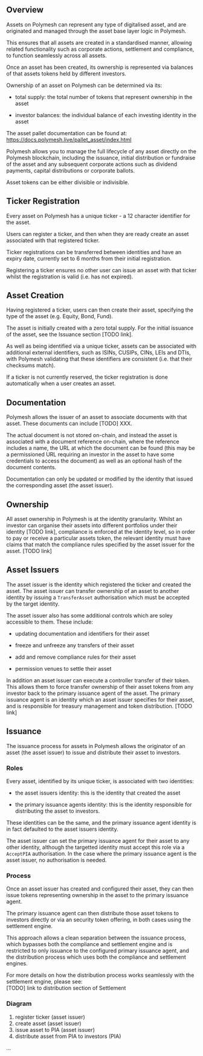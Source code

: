 ## Overview

Assets on Polymesh can represent any type of digitalised asset, and are originated and managed through the asset base layer logic in Polymesh.

This ensures that all assets are created in a standardised manner, allowing related functionality such as corporate actions, settlement and compliance, to function seamlessly across all assets.

Once an asset has been created, its ownership is represented via balances of that assets tokens held by different investors.

Ownership of an asset on Polymesh can be determined via its:

- total supply: the total number of tokens that represent ownership in the asset

- investor balances: the individual balance of each investing identity in the asset

The asset pallet documentation can be found at:  
<https://docs.polymesh.live/pallet_asset/index.html>

Polymesh allows you to manage the full lifecycle of any asset directly on the Polymesh blockchain, including the issuance, initial distribution or fundraise of the asset and any subsequent corporate actions such as dividend payments, capital distributions or corporate ballots.

Asset tokens can be either divisible or indivisible.

## Ticker Registration

Every asset on Polymesh has a unique ticker - a 12 character identifier for the asset.

Users can register a ticker, and then when they are ready create an asset associated with that registered ticker.

Ticker registrations can be transferred between identities and have an expiry date, currently set to 6 months from their initial registration.

Registering a ticker ensures no other user can issue an asset with that ticker whilst the registration is valid (i.e. has not expired).

## Asset Creation

Having registered a ticker, users can then create their asset, specifying the type of the asset (e.g. Equity, Bond, Fund).

The asset is initially created with a zero total supply. For the initial issuance of the asset, see the Issuance section [TODO link].

As well as being identified via a unique ticker, assets can be associated with additional external identifiers, such as ISINs, CUSIPs, CINs, LEIs and DTIs, with Polymesh validating that these identifiers are consistent (i.e. that their checksums match).

If a ticker is not currently reserved, the ticker registration is done automatically when a user creates an asset.

## Documentation

Polymesh allows the issuer of an asset to associate documents with that asset. These documents can include [TODO] XXX.

The actual document is not stored on-chain, and instead the asset is associated with a document reference on-chain, where the reference includes a name, the URL at which the document can be found (this may be a permissioned URL requiring an investor in the asset to have some credentials to access the document) as well as an optional hash of the document contents.

Documentation can only be updated or modified by the identity that issued the corresponding asset (the asset issuer).

## Ownership

All asset ownership in Polymesh is at the identity granularity. Whilst an investor can organise their assets into different portfolios under their identity [TODO link], compliance is enforced at the identity level, so in order to pay or receive a particular assets token, the relevant identity must have claims that match the compliance rules specified by the asset issuer for the asset. [TODO link]

## Asset Issuers

The asset issuer is the identity which registered the ticker and created the asset. The asset issuer can transfer ownership of an asset to another identity by issuing a `TransferAsset` authorisation which must be accepted by the target identity.

The asset issuer also has some additional controls which are soley accessible to them. These include:

- updating documentation and identifiers for their asset

- freeze and unfreeze any transfers of their asset

- add and remove compliance rules for their asset

- permission venues to settle their asset

In addition an asset issuer can execute a controller transfer of their token. This allows them to force transfer ownership of their asset tokens from any investor back to the primary issuance agent of the asset. The primary issuance agent is an identity which an asset issuer specifies for their asset, and is responsible for treasury management and token distribution. [TODO link]

## Issuance

The issuance process for assets in Polymesh allows the originator of an asset (the asset issuer) to issue and distribute their asset to investors.

### Roles

Every asset, identified by its unique ticker, is associated with two identities:  

- the asset issuers identity: this is the identity that created the asset

- the primary issuance agents identity: this is the identity responsible for distributing the asset to investors.
 
These identities can be the same, and the primary issuance agent identity is in fact defaulted to the asset issuers identity.

The asset issuer can set the primary issuance agent for their asset to any other identity, although the targetted identity must accept this role via a `AcceptPIA` authorisation. In the case where the primary issuance agent is the asset issuer, no authorisation is needed.

### Process

Once an asset issuer has created and configured their asset, they can then issue tokens representing ownership in the asset to the primary issuance agent.

The primary issuance agent can then distribute those asset tokens to investors directly or via an security token offering, in both cases using the settlement engine.

This approach allows a clean separation between the issuance process, which bypasses both the compliance and settlement engine and is restricted to only issuance to the configured primary issuance agent, and the distribution process which uses both the compliance and settlement engines.

For more details on how the distribution process works seamlessly with the settlement engine, please see:  
[TODO] link to distribution section of Settlement

### Diagram

1. register ticker (asset issuer)
2. create asset (asset issuer)
3. issue asset to PIA (asset issuer)
4. distribute asset from PIA to investors (PIA)

...